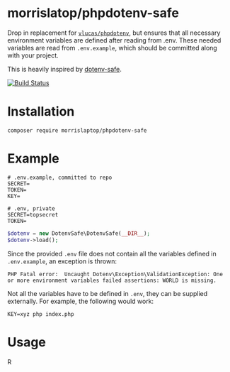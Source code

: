 # morrislatop/phpdotenv-safe

Drop in replacement for [`vlucas/phpdotenv`](https://github.com/vlucas/phpdotenv), but ensures that all necessary environment
variables are defined after reading from .env. These needed variables are read from `.env.example`, which should be
committed along with your project.

This is heavily inspired by [dotenv-safe](https://github.com/rolodato/dotenv-safe).

[![Build Status](https://travis-ci.org/morrislaptop/phpdotenv-safe.svg)](https://travis-ci.org/morrislaptop/phpdotenv-safe)

# Installation

```
composer require morrislaptop/phpdotenv-safe
```

# Example

```dosini
# .env.example, committed to repo
SECRET=
TOKEN=
KEY=
```

```dosini
# .env, private
SECRET=topsecret
TOKEN=
```

```php
$dotenv = new DotenvSafe\DotenvSafe(__DIR__);
$dotenv->load();
```

Since the provided `.env` file does not contain all the variables defined in `.env.example`, an exception is thrown:

```
PHP Fatal error:  Uncaught Dotenv\Exception\ValidationException: One or more environment variables failed assertions: WORLD is missing.
```

Not all the variables have to be defined in `.env`, they can be supplied externally. For example, the following would work:

```
KEY=xyz php index.php
```

# Usage

R